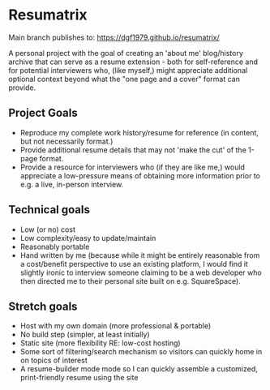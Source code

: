 # Resumatrix

Main branch publishes to: https://dgf1979.github.io/resumatrix/

A personal project with the goal of creating an 'about me' blog/history archive that can serve as a resume extension - both for self-reference and for potential interviewers who, (like myself,) might appreciate additional optional context beyond what the "one page and a cover" format can provide.

## Project Goals

- Reproduce my complete work history/resume for reference (in content, but not necessarily format.)
- Provide additional resume details that may not 'make the cut' of the 1-page format.
- Provide a resource for interviewers who (if they are like me,) would appreciate a low-pressure means of obtaining more information prior to e.g. a live, in-person interview.

## Technical goals

- Low (or no) cost
- Low complexity/easy to update/maintain
- Reasonably portable
- Hand written by me (because while it might be entirely reasonable from a cost/benefit perspective to use an existing platform, I would find it slightly ironic to interview someone claiming to be a web developer who then directed me to their personal site built on e.g. SquareSpace).

## Stretch goals

- Host with my own domain (more professional & portable)
- No build step (simpler, at least initially)
- Static site (more flexibility RE: low-cost hosting)
- Some sort of filtering/search mechanism so visitors can quickly home in on topics of interest
- A resume-builder mode mode so I can quickly assemble a customized, print-friendly resume using the site